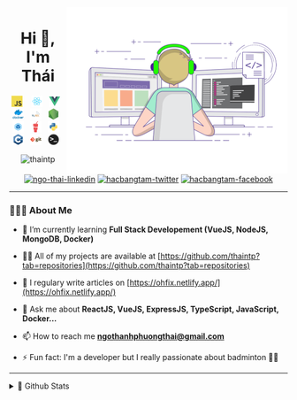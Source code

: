 <img align="right" alt="GIF" src="https://raw.githubusercontent.com/devSouvik/devSouvik/master/gif3.gif" width="400"/>

<h1 align="center">Hi 👋, I'm Thái</h1>

<p align="center">
<img height="20" src="https://raw.githubusercontent.com/github/explore/80688e429a7d4ef2fca1e82350fe8e3517d3494d/topics/javascript/javascript.png"/> &nbsp;&nbsp;
<img height="20" src="https://raw.githubusercontent.com/github/explore/80688e429a7d4ef2fca1e82350fe8e3517d3494d/topics/react/react.png"/>&nbsp;&nbsp;
<img height="20" src="https://raw.githubusercontent.com/github/explore/80688e429a7d4ef2fca1e82350fe8e3517d3494d/topics/vue/vue.png"/>&nbsp;&nbsp;
  <img height="20" src="https://raw.githubusercontent.com/github/explore/80688e429a7d4ef2fca1e82350fe8e3517d3494d/topics/docker/docker.png"/>&nbsp;&nbsp;
  <img height="20" src="https://raw.githubusercontent.com/github/explore/80688e429a7d4ef2fca1e82350fe8e3517d3494d/topics/mysql/mysql.png"/>&nbsp;&nbsp;
<img height="20" src="https://raw.githubusercontent.com/github/explore/80688e429a7d4ef2fca1e82350fe8e3517d3494d/topics/nodejs/nodejs.png"/>&nbsp;&nbsp;
  <img height="20" src="https://raw.githubusercontent.com/github/explore/80688e429a7d4ef2fca1e82350fe8e3517d3494d/topics/webpack/webpack.png"/>&nbsp;&nbsp;
  <img height="20" src="https://raw.githubusercontent.com/github/explore/80688e429a7d4ef2fca1e82350fe8e3517d3494d/topics/gulp/gulp.png"/>&nbsp;&nbsp;
<img height="20" src="https://raw.githubusercontent.com/github/explore/80688e429a7d4ef2fca1e82350fe8e3517d3494d/topics/python/python.png"/>&nbsp;&nbsp;
<img height="20" src="https://raw.githubusercontent.com/github/explore/80688e429a7d4ef2fca1e82350fe8e3517d3494d/topics/cpp/cpp.png"/>&nbsp;&nbsp;
<img height="20" src="https://raw.githubusercontent.com/github/explore/80688e429a7d4ef2fca1e82350fe8e3517d3494d/topics/git/git.png"/>&nbsp;&nbsp;
<img height="20" src="https://raw.githubusercontent.com/github/explore/80688e429a7d4ef2fca1e82350fe8e3517d3494d/topics/terminal/terminal.png"/>&nbsp;&nbsp;
</p>

<p align="center">
<img src="https://komarev.com/ghpvc/?username=thaintp&color=blueviolet" alt="thaintp" /><br>
<a href="https://linkedin.com/in/ngo-thai" target="blank"><img align="center" src="https://cdn.jsdelivr.net/npm/simple-icons@3.0.1/icons/linkedin.svg" alt="ngo-thai-linkedin" height="30" width="30" /></a>
<a href="https://twitter.com/hacbangtam" target="blank"><img align="center" src="https://cdn.jsdelivr.net/npm/simple-icons@3.0.1/icons/twitter.svg" alt="hacbangtam-twitter" height="30" width="30" /></a>
<a href="https://facebook.com/hacbangtam" target="blank"><img align="center" src="https://cdn.jsdelivr.net/npm/simple-icons@3.0.1/icons/facebook.svg" alt="hacbangtam-facebook" height="30" width="30" /></a>
  <hr/>
<h3> 👨🏻‍💻 About Me </h3>

</p>

- 🌱 I’m currently learning **Full Stack Developement (VueJS, NodeJS, MongoDB, Docker)**

- 👨‍💻 All of my projects are available at [https://github.com/thaintp?tab=repositories](https://github.com/thaintp?tab=repositories)

- 📝 I regulary write articles on [https://ohfix.netlify.app/](https://ohfix.netlify.app/)

- 💬 Ask me about **ReactJS, VueJS, ExpressJS, TypeScript, JavaScript, Docker...**

- 📫 How to reach me **ngothanhphuongthai@gmail.com**

- ⚡ Fun fact: I'm a developer but I really passionate about badminton 🏸🏸
<hr>
<details>
  <summary>🎉 Github Stats</summary>

  <img align="left" alt="codeSTACKr's Github Stats" src="https://github-readme-stats.vercel.app/api?username=thaintp&count_private=true&show_icons=true&hide_border=true" />
  <br />

</details>
